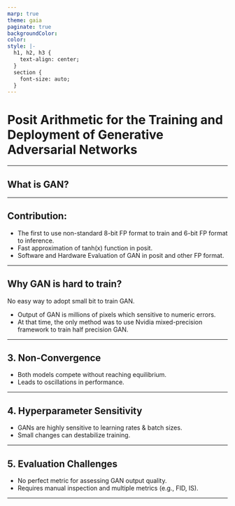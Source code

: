 ```yaml
---
marp: true
theme: gaia
paginate: true
backgroundColor: 
color: 
style: |-
  h1, h2, h3 {
    text-align: center;
  }
  section {
    font-size: auto;
  }
---
```


# Posit Arithmetic for the Training and Deployment of Generative Adversarial Networks

---

## What is GAN?


---

## Contribution:
- The first to use non-standard 8-bit FP format to train and 6-bit FP format to inference.
- Fast approximation of tanh(x) function in posit.
- Software and Hardware Evaluation of GAN in posit and other FP format.

---

## Why GAN is hard to train?  
No easy way to adopt small bit to train GAN.
- Output of GAN is millions of pixels which sensitive to numeric errors.
- At that time, the only method was to use Nvidia mixed-precision framework to train half precision GAN.

---

## 3. Non-Convergence  
- Both models compete without reaching equilibrium.  
- Leads to oscillations in performance.

---

## 4. Hyperparameter Sensitivity  
- GANs are highly sensitive to learning rates & batch sizes.  
- Small changes can destabilize training.

---

## 5. Evaluation Challenges  
- No perfect metric for assessing GAN output quality.  
- Requires manual inspection and multiple metrics (e.g., FID, IS).

---
